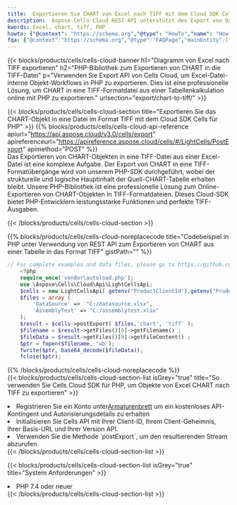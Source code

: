 ```yaml
---
title:  Exportieren Sie CHART von Excel nach TIFF mit dem Cloud SDK Cells für PHP
description:  Aspose.Cells Cloud REST API unterstützt den Export von Dateien im {0}-Format in {1} mit {2}.
kwords: Excel, chart, tiff, PHP
howto: {"@context": "https://schema.org","@type": "HowTo","name": "How to use Cells Cloud SDK for PHP to export objects from Excel CHART to TIFF","description": "How to use Cells Cloud SDK for PHP to export objects from Excel CHART to TIFF","image": {"@type": "ImageObject"},"url": "/php/export/chart-to-tiff/","step": [{ "@type": "HowToStep","name": "How to use Cells Cloud SDK for PHP to export objects from Excel CHART to TIFF step 1", "image": {"@type": "ImageObject",},"url": "/php/export/chart-to-tiff/","text": "Register an account at <a href='https://dashboard.aspose.cloud/'>Dashboard</a> to get free API quota & authorization details",},{ "@type": "HowToStep","name": "How to use Cells Cloud SDK for PHP to export objects from Excel CHART to TIFF step 1", "image": {"@type": "ImageObject",},"url": "/php/export/chart-to-tiff/","text": "Initialize the Cells API with your Client ID, Client Secret, Base URL, and API version.",},{ "@type": "HowToStep","name": "How to use Cells Cloud SDK for PHP to export objects from Excel CHART to TIFF step 1", "image": {"@type": "ImageObject",},"url": "/php/export/chart-to-tiff/","text": "Use the `postExport` method to retrieve the resulting stream.",}, ],"supply": {"@type": "HowToSupply","name": "document"},"tool": [{"@type": "HowToTool","name": "phpstorm, Visual Studio Code, Eclipse"},{"@type": "HowToTool","name": "Aspose Cells"}],"totalTime": "PT6M"}
fqa: {"@context":"https://schema.org","@type":"FAQPage","mainEntity":[{"@type":"Question","name":"What file formats can excel or its internal elements be converted into?","acceptedAnswer":{"@type":"Answer","text":"We support a variety of output file formats, including XLSX, Excel, xls , PDF, CSV, HTML, Markdown, XML, PNG, JPG, TIFF, Json, TXT and many more.<br/><ol><li>Install .NET SDK and add the reference (import the library) to your .NET project.</li><li>Open the source file in C# using REST API.</li><li>Load the content or the excel file itself to be exported to other formats.</li><li>Call the PostExport() method, passing the output filename with the required extension.</li><li>Get the build results as a single file.</li></ol>"}},{"@type":"Question","name":"What is the maximum file size supported by this .NET library?","acceptedAnswer":{"@type":"Answer","text":"There are no file size limits for format conversions using .NET library."}}]}
---
```

{{< blocks/products/cells/cells-cloud-banner h1="Diagramm von Excel nach TIFF exportieren" h2="PHP-Bibliothek zum Exportieren von CHART in die TIFF-Datei" p="Verwenden Sie Export API von Cells Cloud, um Excel-Datei-interne Objekt-Workflows in PHP zu exportieren. Dies ist eine professionelle Lösung, um CHART in eine TIFF-Formatdatei aus einer Tabellenkalkulation online mit PHP zu exportieren." urlsection="export/chart-to-tiff/" >}}

{{< blocks/products/cells/cells-cloud-section title="Exportieren Sie das CHART-Objekt in eine Datei im Format TIFF mit dem Cloud SDK Cells für PHP" >}}
{{% blocks/products/cells/cells-cloud-api-reference apiurl="https://api.aspose.cloud/v3.0/cells/export" apireferenceurl="https://apireference.aspose.cloud/cells/#/LightCells/PostExport" apimethod="POST" %}}
<br/>
Das Exportieren von CHART-Objekten in eine TIFF-Datei aus einer Excel-Datei ist eine komplexe Aufgabe. Der Export von CHART in eine TIFF-Formatübergänge wird von unserem PHP-SDK durchgeführt, wobei der strukturelle und logische Hauptinhalt der Quell-CHART-Tabelle erhalten bleibt. Unsere PHP-Bibliothek ist eine professionelle Lösung zum Online-Exportieren von CHART-Objekten in TIFF-Formatdateien. Dieses Cloud-SDK bietet PHP-Entwicklern leistungsstarke Funktionen und perfekte TIFF-Ausgaben.

{{< /blocks/products/cells/cells-cloud-section >}}

{{% blocks/products/cells/cells-cloud-noreplacecode title="Codebeispiel in PHP unter Verwendung von REST API zum Exportieren von CHART aus einer Tabelle in das Format TIFF" gistPath="" %}}
  
```php
// For complete examples and data files, please go to https://github.com/aspose-cells-cloud/aspose-cells-cloud-php/
    <?php
    require_once('vendor\autoload.php');
    use \Aspose\Cells\Cloud\Api\LightCellsApi;
    $cells = new LightCellsApi( getenv("ProductClientId"),getenv("ProductClientSecret") );
    $files = array (
        'DataSource' =>  "C:/datasource.xlsx",
        'AssemblyTest' => "C:/assemblytest.xlsx"
    );
    $result = $cells->postExport( $files,'chart', 'tiff' );
    $filename = $result->getFiles()[0]->getFilename() ;
    $fileData = $result->getFiles()[0]->getFileContent() ;
    $ptr = fopen($filename, 'wb');
    fwrite($ptr, base64_decode($fileData));
    fclose($ptr);
```
   
{{% /blocks/products/cells/cells-cloud-noreplacecode %}}
<br/>
{{< blocks/products/cells/cells-cloud-section-list isGrey="true" title="So verwenden Sie Cells Cloud SDK für PHP, um Objekte von Excel CHART nach TIFF zu exportieren" >}}
<li> Registrieren Sie ein Konto unter<a href="https://dashboard.aspose.cloud/">Armaturenbrett</a> um ein kostenloses API-Kontingent und Autorisierungsdetails zu erhalten</li>
<li>Initialisieren Sie Cells API mit Ihrer Client-ID, Ihrem Client-Geheimnis, Ihrer Basis-URL und Ihrer Version API.</li>
<li>Verwenden Sie die Methode `postExport`, um den resultierenden Stream abzurufen.</li>
{{< /blocks/products/cells/cells-cloud-section-list >}}

{{< blocks/products/cells/cells-cloud-section-list isGrey="true" title="System Anforderungen" >}}
<li>PHP 7.4 oder neuer</li>
{{< /blocks/products/cells/cells-cloud-section-list >}}
